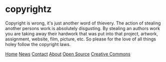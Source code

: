 # copyrightz 
<style>
p.dotted {border-
  style: dotted;} 
</style>
</head> 
<body>
<p> Copyright is wrong, it's just another word of thievery. The action of stealing another persons work is absolutely disgusting. By stealing an authors work you are taking away their hardwork that was put into that project, artwork, assignment, website, film, picture, etc. So please for the love of all things holey follow the copyright laws. <p>
<div class="topnav"
id="myTopnav">
  <a href="home.html">Home</a> 
  <a href="news.html">News</a>
  <a 
href="contact.html">Contact</a> 
  <a 
href="about.html">About</a> 
  <a href= "open.html"> Open Source</a> 
  <a href= "cc.html"> Creative Commons</a> 
  </div>
